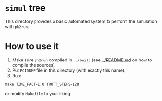# `simul` tree

This directory provides a basic automated system to perform the simulation 
with `ph2run`.

# How to use it

1. Make sure `ph2run` compiled in `../build` 
(see [../README.md](../README.md) on how to compile the sources).
2. Put `FCIDUMP` file in this directory (with exactly this name).
3. Run:

```
make TIME_FACT=1.0 TROTT_STEPS=128 
```

or modify `Makefile` to your liking.